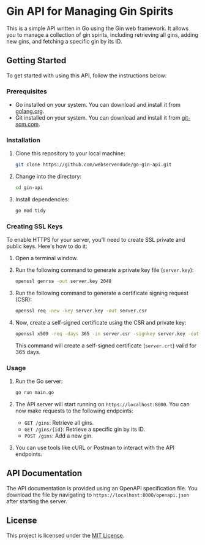 # Gin API for Managing Gin Spirits

This is a simple API written in Go using the Gin web framework. It allows you to manage a collection of gin spirits, including retrieving all gins, adding new gins, and fetching a specific gin by its ID.

## Getting Started

To get started with using this API, follow the instructions below:

### Prerequisites

- Go installed on your system. You can download and install it from [golang.org](https://golang.org/doc/install).
- Git installed on your system. You can download and install it from [git-scm.com](https://git-scm.com/downloads).

### Installation

1. Clone this repository to your local machine:

    ```bash
    git clone https://github.com/webserverdude/go-gin-api.git
    ```

2. Change into the directory:

    ```bash
    cd gin-api
    ```

3. Install dependencies:

    ```bash
    go mod tidy
    ```

### Creating SSL Keys

To enable HTTPS for your server, you'll need to create SSL private and public keys. Here's how to do it:

1. Open a terminal window.

2. Run the following command to generate a private key file (`server.key`):

    ```bash
    openssl genrsa -out server.key 2048
    ```

3. Run the following command to generate a certificate signing request (CSR):

    ```bash
    openssl req -new -key server.key -out server.csr
    ```

4. Now, create a self-signed certificate using the CSR and private key:

    ```bash
    openssl x509 -req -days 365 -in server.csr -signkey server.key -out server.crt
    ```

    This command will create a self-signed certificate (`server.crt`) valid for 365 days.

### Usage

1. Run the Go server:

    ```bash
    go run main.go
    ```

2. The API server will start running on `https://localhost:8000`. You can now make requests to the following endpoints:

    - `GET /gins`: Retrieve all gins.
    - `GET /gins/{id}`: Retrieve a specific gin by its ID.
    - `POST /gins`: Add a new gin.

3. You can use tools like cURL or Postman to interact with the API endpoints.

## API Documentation

The API documentation is provided using an OpenAPI specification file. You download the file by navigating to `https://localhost:8000/openapi.json` after starting the server.

## License

This project is licensed under the [MIT License](LICENSE).
